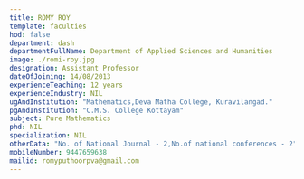 ```yaml
---
title: ROMY ROY
template: faculties
hod: false
department: dash
departmentFullName: Department of Applied Sciences and Humanities
image: ./romi-roy.jpg
designation: Assistant Professor
dateOfJoining: 14/08/2013
experienceTeaching: 12 years
experienceIndustry: NIL
ugAndInstitution: "Mathematics,Deva Matha College, Kuravilangad."
pgAndInstitution: "C.M.S. College Kottayam"
subject: Pure Mathematics
phd: NIL
specialization: NIL
otherData: "No. of National Journal - 2,No.of national conferences - 2"
mobileNumber: 9447659638
mailid: romyputhoorpva@gmail.com
---
```

